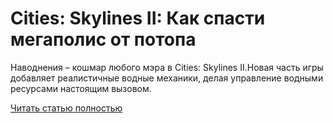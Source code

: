 # Cities: Skylines II: Как спасти мегаполис от потопа



Наводнения – кошмар любого мэра в Cities: Skylines II.Новая часть игры добавляет реалистичные водные механики, делая управление водными ресурсами настоящим вызовом.

[Читать статью полностью](https://xyberbara.com/gaming/spasayem-megapolis-ot-potopa-v-cities-skylines-ii/)
